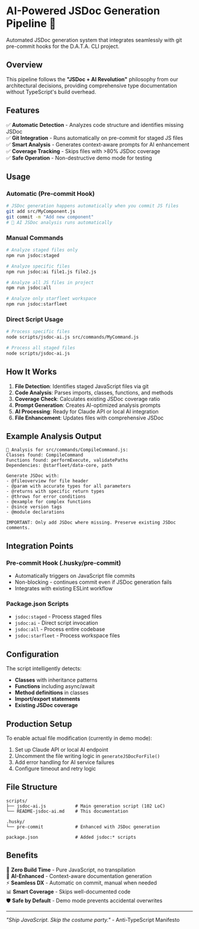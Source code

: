 # AI-Powered JSDoc Generation Pipeline 🤖

Automated JSDoc generation system that integrates seamlessly with git pre-commit hooks for the D.A.T.A. CLI project.

## Overview

This pipeline follows the **"JSDoc + AI Revolution"** philosophy from our architectural decisions, providing comprehensive type documentation without TypeScript's build overhead.

## Features

✅ **Automatic Detection** - Analyzes code structure and identifies missing JSDoc  
✅ **Git Integration** - Runs automatically on pre-commit for staged JS files  
✅ **Smart Analysis** - Generates context-aware prompts for AI enhancement  
✅ **Coverage Tracking** - Skips files with >80% JSDoc coverage  
✅ **Safe Operation** - Non-destructive demo mode for testing  

## Usage

### Automatic (Pre-commit Hook)
```bash
# JSDoc generation happens automatically when you commit JS files
git add src/MyComponent.js
git commit -m "Add new component"
# 🤖 AI JSDoc analysis runs automatically
```

### Manual Commands
```bash
# Analyze staged files only
npm run jsdoc:staged

# Analyze specific files
npm run jsdoc:ai file1.js file2.js

# Analyze all JS files in project
npm run jsdoc:all

# Analyze only starfleet workspace
npm run jsdoc:starfleet
```

### Direct Script Usage
```bash
# Process specific files
node scripts/jsdoc-ai.js src/commands/MyCommand.js

# Process all staged files
node scripts/jsdoc-ai.js
```

## How It Works

1. **File Detection**: Identifies staged JavaScript files via git
2. **Code Analysis**: Parses imports, classes, functions, and methods
3. **Coverage Check**: Calculates existing JSDoc coverage ratio
4. **Prompt Generation**: Creates AI-optimized analysis prompts
5. **AI Processing**: Ready for Claude API or local AI integration
6. **File Enhancement**: Updates files with comprehensive JSDoc

## Example Analysis Output

```
📝 Analysis for src/commands/CompileCommand.js:
Classes found: CompileCommand
Functions found: performExecute, validatePaths
Dependencies: @starfleet/data-core, path

Generate JSDoc with:
- @fileoverview for file header
- @param with accurate types for all parameters
- @returns with specific return types
- @throws for error conditions
- @example for complex functions
- @since version tags
- @module declarations

IMPORTANT: Only add JSDoc where missing. Preserve existing JSDoc comments.
```

## Integration Points

### Pre-commit Hook (.husky/pre-commit)
- Automatically triggers on JavaScript file commits
- Non-blocking - continues commit even if JSDoc generation fails
- Integrates with existing ESLint workflow

### Package.json Scripts
- `jsdoc:staged` - Process staged files
- `jsdoc:ai` - Direct script invocation  
- `jsdoc:all` - Process entire codebase
- `jsdoc:starfleet` - Process workspace files

## Configuration

The script intelligently detects:
- **Classes** with inheritance patterns
- **Functions** including async/await
- **Method definitions** in classes
- **Import/export statements**
- **Existing JSDoc coverage**

## Production Setup

To enable actual file modification (currently in demo mode):

1. Set up Claude API or local AI endpoint
2. Uncomment the file writing logic in `generateJSDocForFile()`
3. Add error handling for AI service failures
4. Configure timeout and retry logic

## File Structure

```
scripts/
├── jsdoc-ai.js           # Main generation script (102 LoC)
└── README-jsdoc-ai.md    # This documentation

.husky/
└── pre-commit            # Enhanced with JSDoc generation

package.json              # Added jsdoc:* scripts
```

## Benefits

🚀 **Zero Build Time** - Pure JavaScript, no transpilation  
🧠 **AI-Enhanced** - Context-aware documentation generation  
⚡ **Seamless DX** - Automatic on commit, manual when needed  
📊 **Smart Coverage** - Skips well-documented code  
🛡️ **Safe by Default** - Demo mode prevents accidental overwrites  

---

*"Ship JavaScript. Skip the costume party."* - Anti-TypeScript Manifesto